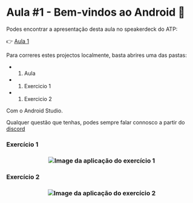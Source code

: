 # Aula #1 - Bem-vindos ao Android 👋

Podes encontrar a apresentação desta aula no speakerdeck do ATP:

👉 [Aula 1](https://speakerdeck.com/atp/android-training-program-portugal-aula-1/)


Para correres estes projectos localmente, basta abrires uma das pastas:
- 01. Aula
- 01. Exercicio 1
- 01. Exercicio 2

Com o Android Studio.


Qualquer questão que tenhas, podes sempre falar connosco a partir do [discord](https://bit.ly/atp2020-discord)

### Exercício 1

<h3 align="center">
  <img src="imagens/ex1.png" alt="Image da aplicação do exercício 1" />
</h3>


### Exercício 2

<h3 align="center">
  <img src="imagens/ex2.png" alt="Image da aplicação do exercício 2" />
</h3>

